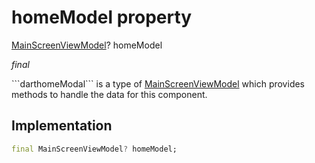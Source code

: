 


# homeModel property







[MainScreenViewModel](../../view_model_main_screen_view_model/MainScreenViewModel-class.md)? homeModel
  
_<span class="feature">final</span>_



<p>```darthomeModal``` is a type of <a href="../../view_model_main_screen_view_model/MainScreenViewModel-class.md">MainScreenViewModel</a> which provides methods to handle the data for this component.</p>



## Implementation

```dart
final MainScreenViewModel? homeModel;
```







